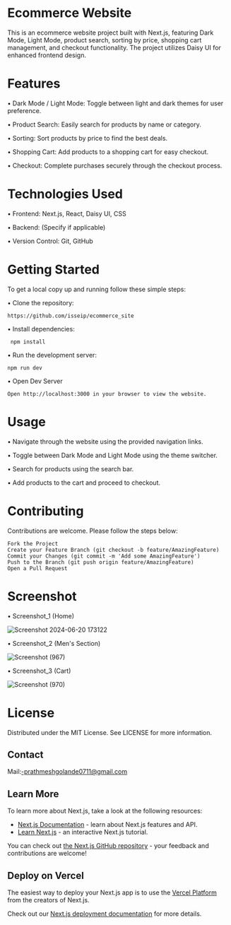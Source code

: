 # Ecommerce Website

This is an ecommerce website project built with Next.js, featuring Dark Mode, Light Mode, product search, sorting by price, shopping cart management, and checkout functionality. The project utilizes Daisy UI for enhanced frontend design.

# Features

• Dark Mode / Light Mode: Toggle between light and dark themes for user preference.

• Product Search: Easily search for products by name or category.
    
• Sorting: Sort products by price to find the best deals.
    
• Shopping Cart: Add products to a shopping cart for easy checkout.
    
• Checkout: Complete purchases securely through the checkout process.

# Technologies Used

• Frontend: Next.js, React, Daisy UI, CSS

• Backend: (Specify if applicable)

• Version Control: Git, GitHub

# Getting Started

To get a local copy up and running follow these simple steps:

• Clone the repository:

    https://github.com/isseip/ecommerce_site

• Install dependencies:

     npm install

• Run the development server:

    npm run dev

• Open Dev Server

    Open http://localhost:3000 in your browser to view the website.

# Usage

• Navigate through the website using the provided navigation links.

• Toggle between Dark Mode and Light Mode using the theme switcher.

• Search for products using the search bar.

• Add products to the cart and proceed to checkout.

# Contributing

Contributions are welcome. Please follow the steps below:

    Fork the Project
    Create your Feature Branch (git checkout -b feature/AmazingFeature)
    Commit your Changes (git commit -m 'Add some AmazingFeature')
    Push to the Branch (git push origin feature/AmazingFeature)
    Open a Pull Request

# Screenshot

  • Screenshot_1 (Home)
  
  ![Screenshot 2024-06-20 173122](https://github.com/isseip/ecommerce_site/assets/95286066/6865f47a-2aaa-4aea-929b-f86c5f206cf0)

     
  • Screenshot_2 (Men's Section)
  
   ![Screenshot (967)](https://github.com/isseip/ecommerce_site/assets/95286066/c5899285-c62b-4964-b4c0-3549a08065d4)


   • Screenshot_3 (Cart)  
   
   ![Screenshot (970)](https://github.com/isseip/ecommerce_site/assets/95286066/0e90e4b4-8ec4-4372-8665-a8d17f123407)

    

# License


Distributed under the MIT License. See LICENSE for more information.

## Contact

Mail:-prathmeshgolande0711@gmail.com

## Learn More

To learn more about Next.js, take a look at the following resources:

- [Next.js Documentation](https://nextjs.org/docs) - learn about Next.js features and API.
- [Learn Next.js](https://nextjs.org/learn) - an interactive Next.js tutorial.

You can check out [the Next.js GitHub repository](https://github.com/vercel/next.js/) - your feedback and contributions are welcome!

## Deploy on Vercel

The easiest way to deploy your Next.js app is to use the [Vercel Platform](https://vercel.com/new?utm_medium=default-template&filter=next.js&utm_source=create-next-app&utm_campaign=create-next-app-readme) from the creators of Next.js.

Check out our [Next.js deployment documentation](https://nextjs.org/docs/deployment) for more details.
